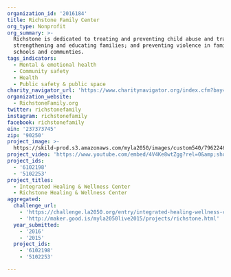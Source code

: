 ```yaml
---
organization_id: '2016184'
title: Richstone Family Center
org_type: Nonprofit
org_summary: >-
  Richstone is dedicated to treating and preventing child abuse and trauma;
  strengthening and educating families; and preventing violence in families,
  schools and communties.
tags_indicators:
  - Mental & emotional health
  - Community safety
  - Health
  - Public safety & public space
charity_navigator_url: 'https://www.charitynavigator.org/index.cfm?bay=search.profile&ein=237373745'
organization_website:
  - RichstoneFamily.org
twitter: richstonefamily
instagram: richstonefamily
facebook: richstonefamily
ein: '237373745'
zip: '90250'
project_image: >-
  https://skild-prod.s3.amazonaws.com/myla2050/images/custom540/7962246194741-team91.JPG
project_video: 'https://www.youtube.com/embed/4V4Ke8wtZgg?rel=0&amp;showinfo=0'
project_ids:
  - '6102198'
  - '5102253'
project_titles:
  - Integrated Healing & Wellness Center
  - Richstone Healing & Wellness Center
aggregated:
  challenge_url:
    - 'https://challenge.la2050.org/entry/integrated-healing-wellness-center'
    - 'http://maker.good.is/myla2050live2015/projects/richstone.html'
  year_submitted:
    - '2016'
    - '2015'
  project_ids:
    - '6102198'
    - '5102253'

---
```

